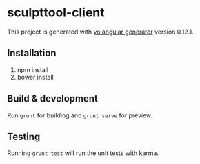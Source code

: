 # sculpttool-client

This project is generated with [yo angular generator](https://github.com/yeoman/generator-angular)
version 0.12.1.

## Installation

1. npm install
2. bower install

## Build & development

Run `grunt` for building and `grunt serve` for preview.

## Testing

Running `grunt test` will run the unit tests with karma.
